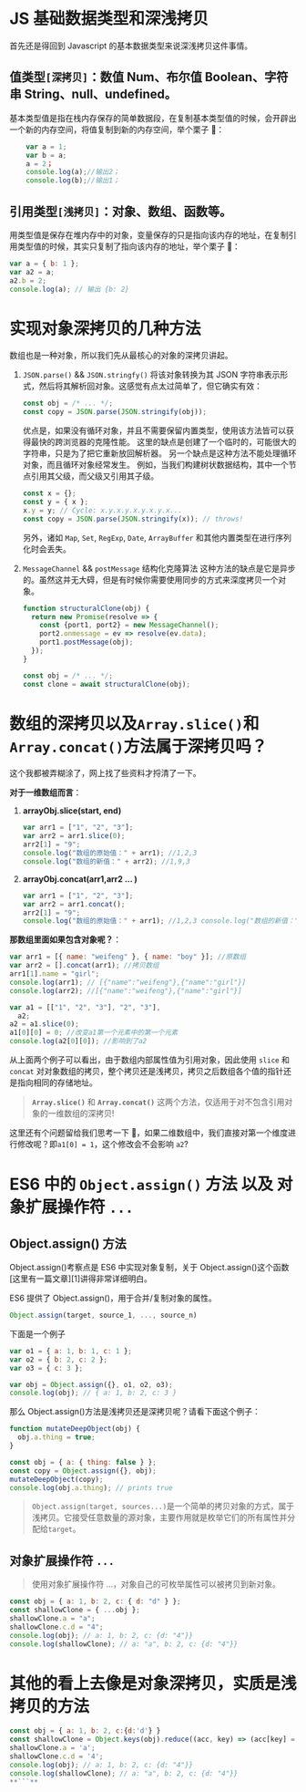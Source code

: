 # JS 基础数据类型和深浅拷贝

首先还是得回到 Javascript 的基本数据类型来说深浅拷贝这件事情。

## 值类型`[深拷贝]`：数值 Num、布尔值 Boolean、字符串 String、null、undefined。

基本类型值是指在栈内存保存的简单数据段，在复制基本类型值的时候，会开辟出一个新的内存空间，将值复制到新的内存空间，举个栗子 🌰：

```js
    var a = 1;
    var b = a;
    a = 2；
    console.log(a);//输出2；
    console.log(b);//输出1；
```

## 引用类型`[浅拷贝]`：对象、数组、函数等。

用类型值是保存在堆内存中的对象，变量保存的只是指向该内存的地址，在复制引用类型值的时候，其实只复制了指向该内存的地址，举个栗子 🌰：

```js
var a = { b: 1 };
var a2 = a;
a2.b = 2;
console.log(a); // 输出 {b: 2}
```

# 实现对象深拷贝的几种方法

数组也是一种对象，所以我们先从最核心的对象的深拷贝讲起。

1. `JSON.parse()` && `JSON.stringfy()`
   将该对象转换为其 JSON 字符串表示形式，然后将其解析回对象。这感觉有点太过简单了，但它确实有效：
   ```js
   const obj = /* ... */;
   const copy = JSON.parse(JSON.stringify(obj));
   ```
   优点是，如果没有循环对象，并且不需要保留内置类型，使用该方法皆可以获得最快的跨浏览器的克隆性能。
   这里的缺点是创建了一个临时的，可能很大的字符串，只是为了把它重新放回解析器。
   另一个缺点是这种方法不能处理循环对象，而且循环对象经常发生。
   例如，当我们构建树状数据结构，其中一个节点引用其父级，而父级又引用其子级。
   ```js
   const x = {};
   const y = { x };
   x.y = y; // Cycle: x.y.x.y.x.y.x.y.x...
   const copy = JSON.parse(JSON.stringify(x)); // throws!
   ```
   另外，诸如 `Map`, `Set`, `RegExp`, `Date`, `ArrayBuffer` 和其他内置类型在进行序列化时会丢失。
2. `MessageChannel` && `postMessage` 结构化克隆算法
   这种方法的缺点是它是异步的。虽然这并无大碍，但是有时候你需要使用同步的方式来深度拷贝一个对象。

   ```js
   function structuralClone(obj) {
     return new Promise(resolve => {
       const {port1, port2} = new MessageChannel();
       port2.onmessage = ev => resolve(ev.data);
       port1.postMessage(obj);
     });
   }

   const obj = /* ... */;
   const clone = await structuralClone(obj);
   ```

# 数组的深拷贝以及`Array.slice()`和`Array.concat()`方法属于深拷贝吗？

这个我都被弄糊涂了，网上找了些资料才捋清了一下。

**对于一维数组而言**：

1. **arrayObj.slice(start, end)**
   ```js
   var arr1 = ["1", "2", "3"];
   var arr2 = arr1.slice(0);
   arr2[1] = "9";
   console.log("数组的原始值：" + arr1); //1,2,3
   console.log("数组的新值：" + arr2); //1,9,3
   ```
2. **arrayObj.concat(arr1,arr2 ... )**
   ```js
   var arr1 = ["1", "2", "3"];
   var arr2 = arr1.concat();
   arr2[1] = "9";
   console.log("数组的原始值：" + arr1); //1,2,3 console.log("数组的新值：" + arr2 );//1,9,3
   ```

**那数组里面如果包含对象呢？**：

```js
var arr1 = [{ name: "weifeng" }, { name: "boy" }]; //原数组
var arr2 = [].concat(arr1); //拷贝数组
arr1[1].name = "girl";
console.log(arr1); // [{"name":"weifeng"},{"name":"girl"}]
console.log(arr2); //[{"name":"weifeng"},{"name":"girl"}]

var a1 = [["1", "2", "3"], "2", "3"],
  a2;
a2 = a1.slice(0);
a1[0][0] = 0; //改变a1第一个元素中的第一个元素
console.log(a2[0][0]); //影响到了a2
```

从上面两个例子可以看出，由于数组内部属性值为引用对象，因此使用 `slice` 和 `concat` 对对象数组的拷贝，整个拷贝还是浅拷贝，拷贝之后数组各个值的指针还是指向相同的存储地址。

> **`Array.slice()`** 和 **`Array.concat()`** 这两个方法，仅适用于对不包含引用对象的一维数组的深拷贝!

这里还有个问题留给我们思考一下 🤔，如果二维数组中，我们直接对第一个维度进行修改呢？即`a1[0] = 1`，这个修改会不会影响 `a2`?

# ES6 中的 `Object.assign()` 方法 以及 对象扩展操作符 `...`

## Object.assign() 方法

Object.assign()考察点是 ES6 中实现对象复制，关于 Object.assign()这个函数[这里有一篇文章][1]讲得非常详细明白。

ES6 提供了 Object.assign()，用于合并/复制对象的属性。

```js
Object.assign(target, source_1, ..., source_n)
```

下面是一个例子

```js
var o1 = { a: 1, b: 1, c: 1 };
var o2 = { b: 2, c: 2 };
var o3 = { c: 3 };

var obj = Object.assign({}, o1, o2, o3);
console.log(obj); // { a: 1, b: 2, c: 3 }
```

那么 Object.assign()方法是浅拷贝还是深拷贝呢？请看下面这个例子：

```js
function mutateDeepObject(obj) {
  obj.a.thing = true;
}

const obj = { a: { thing: false } };
const copy = Object.assign({}, obj);
mutateDeepObject(copy);
console.log(obj.a.thing); // prints true
```

> `Object.assign(target, sources...)`是一个简单的拷贝对象的方式，属于浅拷贝。它接受任意数量的源对象，主要作用就是枚举它们的所有属性并分配给`target`。

## 对象扩展操作符 `...`

> 使用对象扩展操作符 ...，对象自己的可枚举属性可以被拷贝到新对象。

```js
const obj = { a: 1, b: 2, c: { d: "d" } };
const shallowClone = { ...obj };
shallowClone.a = "a";
shallowClone.c.d = "4";
console.log(obj); // a: 1, b: 2, c: {d: "4"}}
console.log(shallowClone); // a: "a", b: 2, c: {d: "4"}}
```

# 其他的看上去像是对象深拷贝，实质是浅拷贝的方法

````js
const obj = { a: 1, b: 2, c:{d:'d'} }
const shallowClone = Object.keys(obj).reduce((acc, key) => (acc[key] = obj[key], acc), {});
shallowClone.a = 'a';
shallowClone.c.d = '4';
console.log(obj); // a: 1, b: 2, c: {d: "4"}}
console.log(shallowClone); // a: "a", b: 2, c: {d: "4"}}
**```**
````
